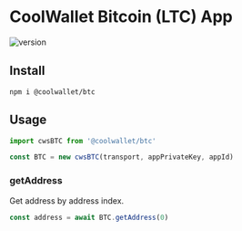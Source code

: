# CoolWallet Bitcoin (LTC) App

![version](https://img.shields.io/npm/v/@coolwallet/btc)

## Install

```shell
npm i @coolwallet/btc
```

## Usage

```javascript
import cwsBTC from '@coolwallet/btc'

const BTC = new cwsBTC(transport, appPrivateKey, appId)

```

### getAddress

Get address by address index.

```javascript
const address = await BTC.getAddress(0)
```
